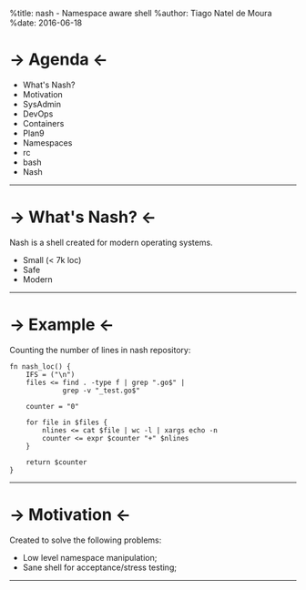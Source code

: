 %title: nash - Namespace aware shell
%author: Tiago Natel de Moura
%date: 2016-06-18

-> Agenda <-
=========

* What's Nash?
* Motivation
* SysAdmin
* DevOps
* Containers
* Plan9
* Namespaces
* rc
* bash
* Nash

***

-> What's Nash? <-
===========

Nash is a shell created for modern operating systems.

* Small (< 7k loc)
* Safe
* Modern

***

-> Example <-
=============

Counting the number of lines in nash repository:

~~~ {.numberLines}
fn nash_loc() {
    IFS = ("\n")
    files <= find . -type f | grep ".go$" |
             grep -v "_test.go$"

    counter = "0"

    for file in $files {
        nlines <= cat $file | wc -l | xargs echo -n
        counter <= expr $counter "+" $nlines
    }

    return $counter
}
~~~~~~~~~~~~~~~~~~

***

-> Motivation <-
=============

Created to solve the following problems:

* Low level namespace manipulation;
* Sane shell for acceptance/stress testing;

***
